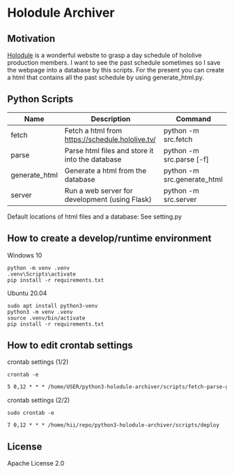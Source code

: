 # Holodule Archiver


## Motivation

[Holodule](https://schedule.hololive.tv) is a wonderful website to grasp a day schedule of hololive production members.
I want to see the past schedule sometimes so I save the webpage into a database by this scripts.
For the present you can create a html that contains all the past schedule by using generate_html.py.


## Python Scripts

| Name          | Description                                     | Command                     |
| ------------- | ----------------------------------------------- | --------------------------- |
| fetch         | Fetch a html from https://schedule.hololive.tv/ | python -m src.fetch         |
| parse         | Parse html files and store it into the database | python -m src.parse [-f]    |
| generate_html | Generate a html from the database               | python -m src.generate_html |
| server        | Run a web server for development (using Flask)  | python -m src.server        |

Default locations of html files and a database:
See setting.py


## How to create a develop/runtime environment

Windows 10

```console
python -m venv .venv
.venv\Scripts\activate
pip install -r requirements.txt
```

Ubuntu 20.04

```console
sudo apt install python3-venv
python3 -m venv .venv
source .venv/bin/activate
pip install -r requirements.txt
```


## How to edit crontab settings

crontab settings (1/2)

```console
crontab -e
```

```txt
5 0,12 * * * /home/USER/python3-holodule-archiver/scripts/fetch-parse-generate
```

crontab settings (2/2)

```console
sudo crontab -e
```

```console
7 0,12 * * * /home/hii/repo/python3-holodule-archiver/scripts/deploy
```


## License

Apache License 2.0

